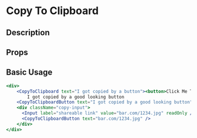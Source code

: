 # Copy To Clipboard

## Description

## Props

## Basic Usage

```jsx
<div>
    <CopyToClipboard text="I got copied by a button"><button>Click Me To Copy</button></CopyToClipboard>
        I got copied by a good looking button
    <CopyToClipboardButton text="I got copied by a good looking button"/>
    <div className="copy-input">
      <Input label="shareable link" value="bar.com/1234.jpg" readOnly />
      <CopyToClipboardButton text="bar.com/1234.jpg" />
    </div>
</div>
```